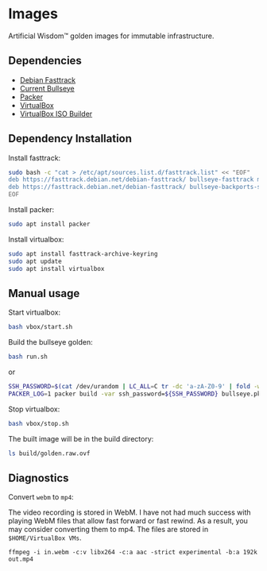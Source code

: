# Images
Artificial Wisdom™ golden images for immutable infrastructure.

## Dependencies

- [Debian Fasttrack](https://fasttrack.debian.net/)
- [Current Bullseye](https://cdimage.debian.org/debian-cd/11.6.0/amd64/iso-cd/)
- [Packer](https://developer.hashicorp.com/packer)
- [VirtualBox](https://wiki.debian.org/VirtualBox#Debian_10_.22Buster.22_and_Debian_11_.22Bullseye.22)
- [VirtualBox ISO Builder](https://developer.hashicorp.com/packer/plugins/builders/virtualbox/iso)

## Dependency Installation

Install fasttrack:

```bash
sudo bash -c "cat > /etc/apt/sources.list.d/fasttrack.list" << "EOF"
deb https://fasttrack.debian.net/debian-fasttrack/ bullseye-fasttrack main contrib" > /etc/sources.list.d
deb https://fasttrack.debian.net/debian-fasttrack/ bullseye-backports-staging main contrib
EOF
```

Install packer:

```bash
sudo apt install packer
```

Install virtualbox:

```bash
sudo apt install fasttrack-archive-keyring
sudo apt update
sudo apt install virtualbox
```

## Manual usage

Start virtualbox:

```bash
bash vbox/start.sh
```

Build the bullseye golden:

```bash
bash run.sh
```

or

```bash
SSH_PASSWORD=$(cat /dev/urandom | LC_ALL=C tr -dc 'a-zA-Z0-9' | fold -w 32 | head -n 1)
PACKER_LOG=1 packer build -var ssh_password=${SSH_PASSWORD} bullseye.pkr.hcl
```

Stop virtualbox:

```bash
bash vbox/stop.sh
```

The built image will be in the build directory:

```bash
ls build/golden.raw.ovf
```

## Diagnostics

Convert `webm` to `mp4`:

The video recording is stored in WebM. I have not had much success with playing WebM
files that allow fast forward or fast rewind. As a result, you may consider
converting them to mp4. The files are stored in `$HOME/VirtualBox VMs`.

```
ffmpeg -i in.webm -c:v libx264 -c:a aac -strict experimental -b:a 192k out.mp4
```
